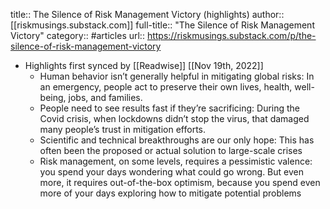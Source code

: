 title:: The Silence of Risk Management Victory (highlights)
author:: [[riskmusings.substack.com]]
full-title:: "The Silence of Risk Management Victory"
category:: #articles
url:: https://riskmusings.substack.com/p/the-silence-of-risk-management-victory

- Highlights first synced by [[Readwise]] [[Nov 19th, 2022]]
	- Human behavior isn’t generally helpful in mitigating global risks: In an emergency, people act to preserve their own lives, health, well-being, jobs, and families.
	- People need to see results fast if they’re sacrificing: During the Covid crisis, when lockdowns didn’t stop the virus, that damaged many people’s trust in mitigation efforts.
	- Scientific and technical breakthroughs are our only hope: This has often been the proposed or actual solution to large-scale crises
	- Risk management, on some levels, requires a pessimistic valence: you spend your days wondering what could go wrong. But even more, it requires out-of-the-box optimism, because you spend even more of your days exploring how to mitigate potential problems